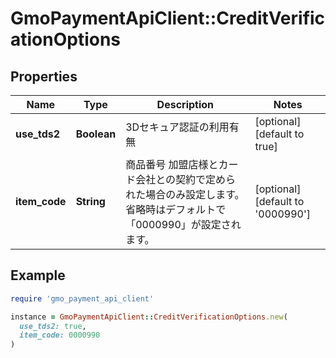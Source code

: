 # GmoPaymentApiClient::CreditVerificationOptions

## Properties

| Name | Type | Description | Notes |
| ---- | ---- | ----------- | ----- |
| **use_tds2** | **Boolean** | 3Dセキュア認証の利用有無 | [optional][default to true] |
| **item_code** | **String** | 商品番号   加盟店様とカード会社との契約で定められた場合のみ設定します。   省略時はデフォルトで「0000990」が設定されます。  | [optional][default to &#39;0000990&#39;] |

## Example

```ruby
require 'gmo_payment_api_client'

instance = GmoPaymentApiClient::CreditVerificationOptions.new(
  use_tds2: true,
  item_code: 0000990
)
```

